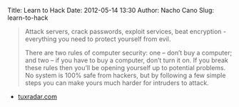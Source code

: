 Title: Learn to Hack
Date: 2012-05-14 13:30
Author: Nacho Cano
Slug: learn-to-hack

> Attack servers, crack passwords, exploit services, beat encryption -
> everything you need to protect yourself from evil.
>
> There are two rules of computer security: one – don’t buy a computer;
> and two – if you have to buy a computer, don’t turn it on. If you
> break these rules then you’ll be opening yourself up to potential
> problems. No system is 100% safe from hackers, but by following a few
> simple steps you can make yours much harder for intruders to attack.

- [tuxradar.com][]

  [tuxradar.com]: http://www.tuxradar.com/content/learn-hack/
    "Learn to Hack"
